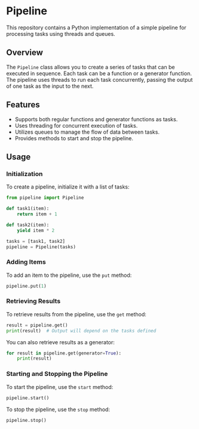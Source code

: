 # Pipeline

This repository contains a Python implementation of a simple pipeline for processing tasks using threads and queues.

## Overview

The `Pipeline` class allows you to create a series of tasks that can be executed in sequence. Each task can be a function or a generator function. The pipeline uses threads to run each task concurrently, passing the output of one task as the input to the next.

## Features

- Supports both regular functions and generator functions as tasks.
- Uses threading for concurrent execution of tasks.
- Utilizes queues to manage the flow of data between tasks.
- Provides methods to start and stop the pipeline.

## Usage

### Initialization

To create a pipeline, initialize it with a list of tasks:

```python
from pipeline import Pipeline

def task1(item):
    return item + 1

def task2(item):
    yield item * 2

tasks = [task1, task2]
pipeline = Pipeline(tasks)
```

### Adding Items

To add an item to the pipeline, use the `put` method:

```python
pipeline.put(1)
```

### Retrieving Results

To retrieve results from the pipeline, use the `get` method:

```python
result = pipeline.get()
print(result)  # Output will depend on the tasks defined
```

You can also retrieve results as a generator:

```python
for result in pipeline.get(generator=True):
    print(result)
```

### Starting and Stopping the Pipeline

To start the pipeline, use the `start` method:

```python
pipeline.start()
```

To stop the pipeline, use the `stop` method:

```python
pipeline.stop()
```

